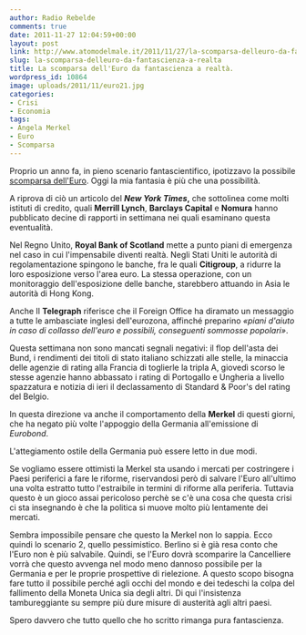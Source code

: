 ```yaml
---
author: Radio Rebelde
comments: true
date: 2011-11-27 12:04:59+00:00
layout: post
link: http://www.atomodelmale.it/2011/11/27/la-scomparsa-delleuro-da-fantascienza-a-realta/
slug: la-scomparsa-delleuro-da-fantascienza-a-realta
title: La scomparsa dell'Euro da fantascienza a realtà.
wordpress_id: 10864
image: uploads/2011/11/euro21.jpg
categories:
- Crisi
- Economia
tags:
- Angela Merkel
- Euro
- Scomparsa
---
```



Proprio un anno fa, in pieno scenario fantascientifico, ipotizzavo la possibile [scomparsa dell'Euro](/2010/12/11/che-succede-se-leuro-scompare/). Oggi la mia fantasia è più che una possibilità.

A riprova di ciò un articolo del **_New York Times_,** che sottolinea come molti istituti di credito, quali **Merrill Lynch**, **Barclays  Capital** e **Nomura** hanno pubblicato decine di rapporti in settimana nei quali esaminano questa eventualità.

Nel Regno Unito, **Royal Bank of Scotland** mette a punto piani di emergenza nel caso in cui l'impensabile diventi realtà. Negli Stati Uniti le autorità di regolamentazione spingono le banche, fra le quali **Citigroup**, a ridurre la loro esposizione verso l'area euro. La stessa operazione, con un monitoraggio dell'esposizione delle banche, starebbero attuando in Asia le autorità di Hong Kong.

Anche Il **Telegraph** riferisce che il Foreign Office ha diramato un messaggio a tutte le ambasciate inglesi dell'eurozona, affinché preparino _«piani d'aiuto in caso di collasso dell'euro e possibili, conseguenti sommosse popolari»_.

Questa settimana non sono mancati segnali negativi: il flop dell'asta dei Bund, i rendimenti dei titoli di stato italiano schizzati alle stelle, la minaccia delle agenzie di rating alla Francia di toglierle la tripla A, giovedì scorso le stesse agenzie hanno abbassato i rating di Portogallo e Ungheria a livello spazzatura e notizia di ieri il declassamento di Standard & Poor's del rating del Belgio.

In questa direzione va anche il comportamento della **Merkel** di questi giorni, che ha negato più volte l'appoggio della Germania all'emissione di _Eurobond_.

L'attegiamento ostile della Germania può essere letto in due modi.

Se vogliamo essere ottimisti la Merkel sta usando i mercati per costringere i Paesi periferici a fare le riforme, riservandosi però di salvare l'Euro all'ultimo una volta estratto tutto l'estraibile in termini di riforme alla periferia. Tuttavia questo è un gioco assai pericoloso perchè se c'è una cosa che questa crisi ci sta insegnando è che la politica si muove molto più lentamente dei mercati.

Sembra impossibile pensare che questo la Merkel non lo sappia. Ecco quindi lo scenario 2, quello pessimistico. Berlino si è già resa conto che l'Euro non è più salvabile. Quindi, se l'Euro dovrà scomparire la Cancelliere vorrà che questo avvenga nel modo meno dannoso possibile per la Germania e per le proprie prospettive di rielezione. A questo scopo bisogna fare tutto il possibile perché agli occhi del mondo e dei tedeschi la colpa del fallimento della Moneta Unica sia degli altri. Di qui l'insistenza tambureggiante su sempre più dure misure di austerità agli altri paesi.

Spero davvero che tutto quello che ho scritto rimanga pura fantascienza.
